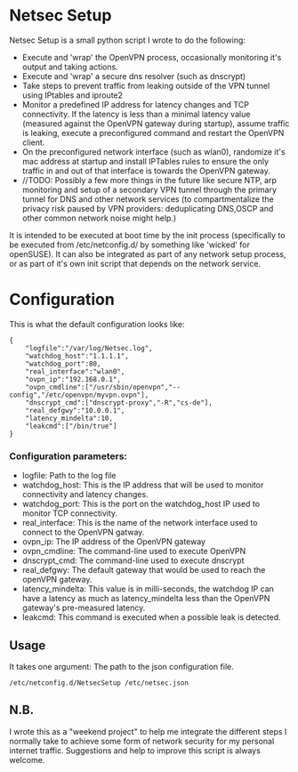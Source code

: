 
# Netsec Setup

Netsec Setup is a small python script I wrote to do the following:

- Execute and 'wrap' the OpenVPN process, occasionally monitoring it's output and taking actions.
- Execute and 'wrap' a secure dns resolver (such as dnscrypt)
- Take steps to prevent traffic from leaking outside of the VPN tunnel using IPtables and iproute2
- Monitor a predefined IP address for latency changes and TCP connectivity.  If the latency is less than a minimal latency value (measured against the OpenVPN gateway during startup), assume traffic is leaking, execute a preconfigured command and restart the OpenVPN client.
- On the preconfigured network interface (such as wlan0), randomize it's mac address at startup and install IPTables rules to ensure the only traffic in and out of that interface is towards the OpenVPN  gateway.
- //TODO: Possibly a few more things in the future like secure NTP, arp monitoring and setup of a secondary VPN tunnel through the primary tunnel for DNS and other network services (to compartmentalize the privacy risk paused by VPN providers: deduplicating DNS,OSCP and other common network noise might help.)

It is intended to be executed at boot time by the init process (specifically to be executed from /etc/netconfig.d/ by something like 'wicked'  for openSUSE). It can also be integrated as part of any network setup process, or as part of it's own init script that depends on the network service.

# Configuration

This is what the default configuration looks like:
```
{
	"logfile":"/var/log/Netsec.log",
	"watchdog_host":"1.1.1.1",
	"watchdog_port":80,
	"real_interface":"wlan0",
	"ovpn_ip":"192.168.0.1",
	"ovpn_cmdline":["/usr/sbin/openvpn","--config","/etc/openvpn/myvpn.ovpn"],
	"dnscrypt_cmd":["dnscrypt-proxy","-R","cs-de"],
	"real_defgwy":"10.0.0.1",
	"latency_mindelta":10,
	"leakcmd":["/bin/true"]
}
```
### Configuration parameters:
- logfile: Path to the log file
- watchdog_host: This is the IP address that will be used to monitor connectivity and latency changes.
- watchdog_port: This is the port on the watchdog_host IP used to monitor TCP connectivity. 
- real_interface: This is the name of the network interface used to connect to the OpenVPN gatway.
- ovpn_ip: The IP address of the OpenVPN gateway
- ovpn_cmdline: The command-line used to execute OpenVPN 
- dnscrypt_cmd: The command-line used to execute dnscrypt
- real_defgwy: The default gateway that would be used to reach the openVPN gateway.
- latency_mindelta: This value is in milli-seconds, the watchdog IP can have  a latency as much as latency_mindelta less than the OpenVPN gateway's pre-measured latency.
- leakcmd: This command is executed when a possible leak is detected.

## Usage
It takes one argument: The path to the json configuration file.
```
/etc/netconfig.d/NetsecSetup /etc/netsec.json
```

## N.B.
I wrote this as a "weekend project" to help me integrate the different steps I normally take to achieve some form of network security for my personal internet traffic.  Suggestions and help to improve this script is always welcome.
